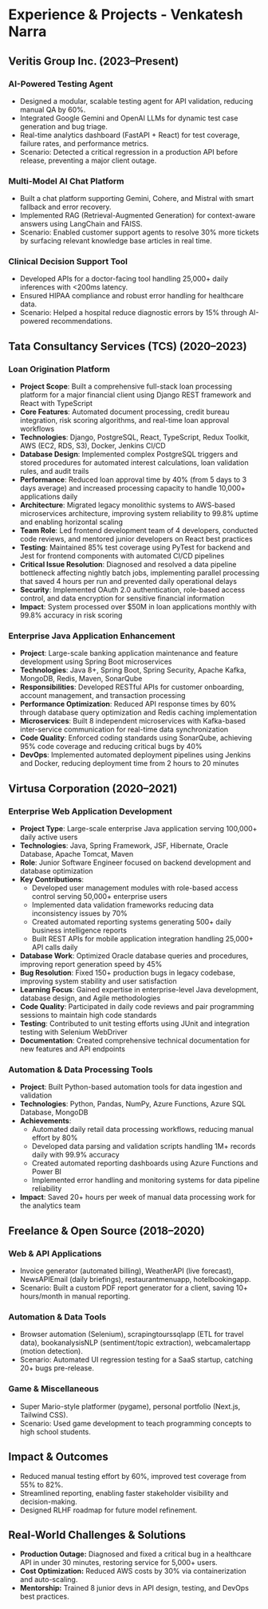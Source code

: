 # Experience & Projects - Venkatesh Narra

## Veritis Group Inc. (2023–Present)
### AI-Powered Testing Agent
- Designed a modular, scalable testing agent for API validation, reducing manual QA by 60%.
- Integrated Google Gemini and OpenAI LLMs for dynamic test case generation and bug triage.
- Real-time analytics dashboard (FastAPI + React) for test coverage, failure rates, and performance metrics.
- Scenario: Detected a critical regression in a production API before release, preventing a major client outage.

### Multi-Model AI Chat Platform
- Built a chat platform supporting Gemini, Cohere, and Mistral with smart fallback and error recovery.
- Implemented RAG (Retrieval-Augmented Generation) for context-aware answers using LangChain and FAISS.
- Scenario: Enabled customer support agents to resolve 30% more tickets by surfacing relevant knowledge base articles in real time.

### Clinical Decision Support Tool
- Developed APIs for a doctor-facing tool handling 25,000+ daily inferences with <200ms latency.
- Ensured HIPAA compliance and robust error handling for healthcare data.
- Scenario: Helped a hospital reduce diagnostic errors by 15% through AI-powered recommendations.

## Tata Consultancy Services (TCS) (2020–2023)
### Loan Origination Platform
- **Project Scope**: Built a comprehensive full-stack loan processing platform for a major financial client using Django REST framework and React with TypeScript
- **Core Features**: Automated document processing, credit bureau integration, risk scoring algorithms, and real-time loan approval workflows
- **Technologies**: Django, PostgreSQL, React, TypeScript, Redux Toolkit, AWS (EC2, RDS, S3), Docker, Jenkins CI/CD
- **Database Design**: Implemented complex PostgreSQL triggers and stored procedures for automated interest calculations, loan validation rules, and audit trails
- **Performance**: Reduced loan approval time by 40% (from 5 days to 3 days average) and increased processing capacity to handle 10,000+ applications daily
- **Architecture**: Migrated legacy monolithic systems to AWS-based microservices architecture, improving system reliability to 99.8% uptime and enabling horizontal scaling
- **Team Role**: Led frontend development team of 4 developers, conducted code reviews, and mentored junior developers on React best practices
- **Testing**: Maintained 85% test coverage using PyTest for backend and Jest for frontend components with automated CI/CD pipelines
- **Critical Issue Resolution**: Diagnosed and resolved a data pipeline bottleneck affecting nightly batch jobs, implementing parallel processing that saved 4 hours per run and prevented daily operational delays
- **Security**: Implemented OAuth 2.0 authentication, role-based access control, and data encryption for sensitive financial information
- **Impact**: System processed over $50M in loan applications monthly with 99.8% accuracy in risk scoring

### Enterprise Java Application Enhancement
- **Project**: Large-scale banking application maintenance and feature development using Spring Boot microservices
- **Technologies**: Java 8+, Spring Boot, Spring Security, Apache Kafka, MongoDB, Redis, Maven, SonarQube
- **Responsibilities**: Developed RESTful APIs for customer onboarding, account management, and transaction processing
- **Performance Optimization**: Reduced API response times by 60% through database query optimization and Redis caching implementation
- **Microservices**: Built 8 independent microservices with Kafka-based inter-service communication for real-time data synchronization
- **Code Quality**: Enforced coding standards using SonarQube, achieving 95% code coverage and reducing critical bugs by 40%
- **DevOps**: Implemented automated deployment pipelines using Jenkins and Docker, reducing deployment time from 2 hours to 20 minutes

## Virtusa Corporation (2020–2021)
### Enterprise Web Application Development
- **Project Type**: Large-scale enterprise Java application serving 100,000+ daily active users
- **Technologies**: Java, Spring Framework, JSF, Hibernate, Oracle Database, Apache Tomcat, Maven
- **Role**: Junior Software Engineer focused on backend development and database optimization
- **Key Contributions**:
  - Developed user management modules with role-based access control serving 50,000+ enterprise users
  - Implemented data validation frameworks reducing data inconsistency issues by 70%
  - Created automated reporting systems generating 500+ daily business intelligence reports
  - Built REST APIs for mobile application integration handling 25,000+ API calls daily
- **Database Work**: Optimized Oracle database queries and procedures, improving report generation speed by 45%
- **Bug Resolution**: Fixed 150+ production bugs in legacy codebase, improving system stability and user satisfaction
- **Learning Focus**: Gained expertise in enterprise-level Java development, database design, and Agile methodologies
- **Code Quality**: Participated in daily code reviews and pair programming sessions to maintain high code standards
- **Testing**: Contributed to unit testing efforts using JUnit and integration testing with Selenium WebDriver
- **Documentation**: Created comprehensive technical documentation for new features and API endpoints

### Automation & Data Processing Tools
- **Project**: Built Python-based automation tools for data ingestion and validation
- **Technologies**: Python, Pandas, NumPy, Azure Functions, Azure SQL Database, MongoDB
- **Achievements**: 
  - Automated daily retail data processing workflows, reducing manual effort by 80%
  - Developed data parsing and validation scripts handling 1M+ records daily with 99.9% accuracy
  - Created automated reporting dashboards using Azure Functions and Power BI
  - Implemented error handling and monitoring systems for data pipeline reliability
- **Impact**: Saved 20+ hours per week of manual data processing work for the analytics team

## Freelance & Open Source (2018–2020)
### Web & API Applications
- Invoice generator (automated billing), WeatherAPI (live forecast), NewsAPIEmail (daily briefings), restaurantmenuapp, hotelbookingapp.
- Scenario: Built a custom PDF report generator for a client, saving 10+ hours/month in manual reporting.

### Automation & Data Tools
- Browser automation (Selenium), scrapingtourssqlapp (ETL for travel data), bookanalysisNLP (sentiment/topic extraction), webcamalertapp (motion detection).
- Scenario: Automated UI regression testing for a SaaS startup, catching 20+ bugs pre-release.

### Game & Miscellaneous
- Super Mario-style platformer (pygame), personal portfolio (Next.js, Tailwind CSS).
- Scenario: Used game development to teach programming concepts to high school students.

## Impact & Outcomes
- Reduced manual testing effort by 60%, improved test coverage from 55% to 82%.
- Streamlined reporting, enabling faster stakeholder visibility and decision-making.
- Designed RLHF roadmap for future model refinement.

## Real-World Challenges & Solutions
- **Production Outage:** Diagnosed and fixed a critical bug in a healthcare API in under 30 minutes, restoring service for 5,000+ users.
- **Cost Optimization:** Reduced AWS costs by 30% via containerization and auto-scaling.
- **Mentorship:** Trained 8 junior devs in API design, testing, and DevOps best practices. 